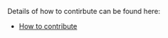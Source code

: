 Details of how to contirbute can be found here:

* [How to contribute](logistics#how_to_contribute)

